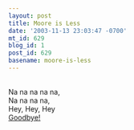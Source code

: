 ```yaml
---
layout: post
title: Moore is Less
date: '2003-11-13 23:03:47 -0700'
mt_id: 629
blog_id: 1
post_id: 629
basename: moore-is-less
---
```

<br />Na na na na na,<br />Na na na na,<br />Hey, Hey, Hey<br /><a href="http://abcnews.go.com/wire/US/ap20031113_1016.html">Goodbye!</a><br /><br /><br />
